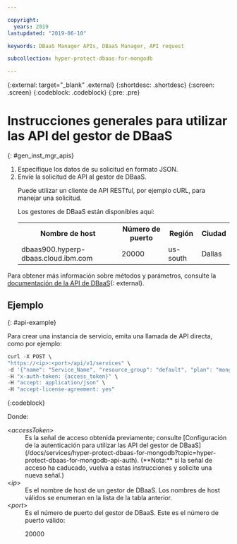 ```yaml
---

copyright:
  years: 2019
lastupdated: "2019-06-10"

keywords: DBaaS Manager APIs, DBaaS Manager, API request

subcollection: hyper-protect-dbaas-for-mongodb

---
```


{:external: target="_blank" .external}
{:shortdesc: .shortdesc}
{:screen: .screen}
{:codeblock: .codeblock}
{:pre: .pre}


# Instrucciones generales para utilizar las API del gestor de DBaaS
{: #gen_inst_mgr_apis}
<ol>
<li>Especifique los datos de su solicitud en formato JSON.
</li>
<li>Envíe la solicitud de API al gestor de DBaaS.
<p>Puede utilizar un cliente de API RESTful, por ejemplo cURL, para manejar una solicitud.
</p>
<p>Los gestores de DBaaS están disponibles aquí:
<table>
  <tr>
    <th> Nombre de host </th>
    <th> Número de puerto </th>
    <th> Región </th>
    <th> Ciudad </th>
  </tr>
  <tr>
    <td> dbaas900.hyperp-dbaas.cloud.ibm.com </td>
    <td> 20000 </td>
    <td> us-south </td>
    <td> Dallas </td>
  </tr>
</table>
</p>	 
</li>
</ol>

Para obtener más información sobre métodos y parámetros, consulte la [documentación de la API de DBaaS](https://{DomainName}/apidocs/hyperp-dbaas){: external}.


## Ejemplo
{: #api-example}

Para crear una instancia de servicio, emita una llamada de API directa, como por ejemplo:

```javascript
curl -X POST \
"https://<ip>:<port>/api/v1/services" \
-d '{"name": "Service_Name", "resource_group": "default", "plan": "mongodb-free", "admin_name": "admin", "password": "passw0rd_for_adm"}'
-H "x-auth-token: {access_token}" \
-H "accept: application/json" \
-H "accept-license-agreement: yes"
```
{:codeblock}

Donde:
<dl>
<dt> &lt;<em>accessToken</em>&gt; </dt>
<dd>Es la señal de acceso obtenida previamente; consulte [Configuración de la autenticación para utilizar las API del gestor de DBaaS](/docs/services/hyper-protect-dbaas-for-mongodb?topic=hyper-protect-dbaas-for-mongodb-api-auth). (**Nota:** si la señal de acceso ha caducado, vuelva a estas instrucciones y solicite una nueva señal.) </dd>
<dt> &lt;<em>ip</em>&gt; </dt>
<dd>Es el nombre de host de un gestor de DBaaS. Los nombres de host válidos se enumeran en la lista de la tabla anterior.
</dd>
<dt> &lt;<em>port</em>&gt; </dt>
<dd>Es el número de puerto del gestor de DBaaS. Este es el número de puerto válido:
<p>20000</p>
</dd>
</dl>
